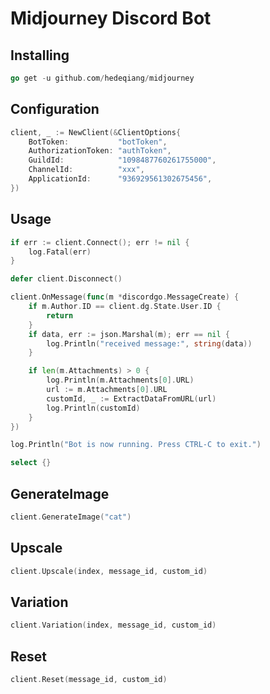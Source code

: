 # Midjourney Discord Bot

## Installing
```go
go get -u github.com/hedeqiang/midjourney
```

## Configuration
```go
client, _ := NewClient(&ClientOptions{
    BotToken:           "botToken",
    AuthorizationToken: "authToken",
    GuildId:            "1098487760261755000",
    ChannelId:          "xxx",
    ApplicationId:      "936929561302675456",
})
```

## Usage
```go
if err := client.Connect(); err != nil {
    log.Fatal(err)
}

defer client.Disconnect()

client.OnMessage(func(m *discordgo.MessageCreate) {
    if m.Author.ID == client.dg.State.User.ID {
        return
    }
    if data, err := json.Marshal(m); err == nil {
        log.Println("received message:", string(data))
    }

    if len(m.Attachments) > 0 {
        log.Println(m.Attachments[0].URL)
        url := m.Attachments[0].URL
        customId, _ := ExtractDataFromURL(url)
        log.Println(customId)
    }
})

log.Println("Bot is now running. Press CTRL-C to exit.")

select {}
```

## GenerateImage
```go
client.GenerateImage("cat")
```

## Upscale
```go
client.Upscale(index, message_id, custom_id)
```

## Variation
```go
client.Variation(index, message_id, custom_id)
```

## Reset
```go
client.Reset(message_id, custom_id)
```
